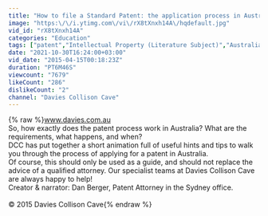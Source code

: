 ```yaml
---
title: "How to file a Standard Patent: the application process in Australia"
image: "https:\/\/i.ytimg.com\/vi\/rX8tXnxh14A\/hqdefault.jpg"
vid_id: "rX8tXnxh14A"
categories: "Education"
tags: ["patent","Intellectual Property (Literature Subject)","Australia (Country)"]
date: "2021-10-30T16:24:00+03:00"
vid_date: "2015-04-15T00:18:23Z"
duration: "PT6M46S"
viewcount: "7679"
likeCount: "286"
dislikeCount: "2"
channel: "Davies Collison Cave"
---
```

{% raw %}www.davies.com.au<br />So, how exactly does the patent process work in Australia? What are the requirements, what happens, and when?<br />DCC has put together a short animation full of useful hints and tips to walk you through the process of applying for a patent in Australia.<br />Of course, this should only be used as a guide, and should not replace the advice of a qualified attorney.  Our specialist teams at Davies Collison Cave are always happy to help!<br />Creator &amp; narrator:  Dan Berger, Patent Attorney in the Sydney office.<br /><br />© 2015 Davies Collison Cave{% endraw %}
